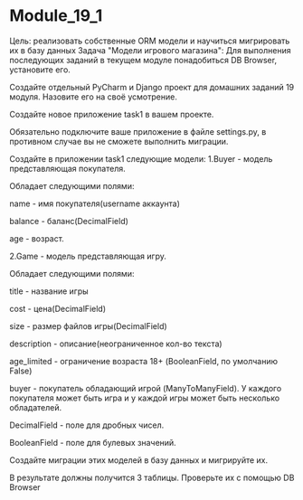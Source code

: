 # Module_19_1
Цель: реализовать собственные ORM модели и научиться мигрировать их в базу данных
Задача "Модели игрового магазина":
Для выполнения последующих заданий в текущем модуле понадобиться DB Browser, установите его.

Создайте отдельный PyCharm и Django проект для домашних заданий 19 модуля. Назовите его на своё усмотрение.

Создайте новое приложение task1 в вашем проекте.

Обязательно подключите ваше приложение в файле settings.py, в противном случае вы не сможете выполнить миграции.


Создайте в приложении task1 следующие модели:
1.Buyer - модель представляющая покупателя.

Обладает следующими полями:

name - имя покупателя(username аккаунта)

balance - баланс(DecimalField)

age - возраст.


2.Game - модель представляющая игру.

Обладает следующими полями:

title - название игры

cost - цена(DecimalField)

size - размер файлов игры(DecimalField)

description - описание(неограниченное кол-во текста)

age_limited - ограничение возраста 18+ (BooleanField, по умолчанию False)

buyer - покупатель обладающий игрой (ManyToManyField). У каждого покупателя может быть игра и у каждой игры может быть несколько обладателей.

DecimalField - поле для дробных чисел.

BooleanField - поле для булевых значений.


Создайте миграции этих моделей в базу данных и мигрируйте их.

В результате должны получится 3 таблицы. Проверьте их с помощью DB Browser
